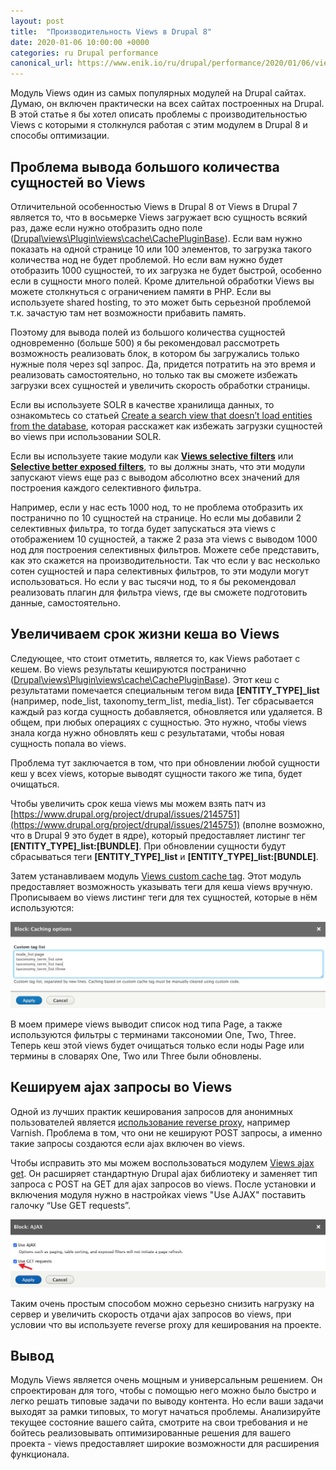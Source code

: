 ```yaml
---
layout: post
title:  "Производительность Views в Drupal 8"
date: 2020-01-06 10:00:00 +0000
categories: ru Drupal performance
canonical_url: https://www.enik.io/ru/drupal/performance/2020/01/06/views-performance.html
---
```

Модуль Views один из самых популярных модулей на Drupal сайтах. Думаю, он включен практически на всех сайтах построенных на Drupal. В этой статье я бы хотел описать проблемы с производительностью Views с которыми я столкнулся работая с этим модулем в Drupal 8 и способы оптимизации.

## Проблема вывода большого количества сущностей во Views

Отличительной особенностью Views в Drupal 8 от Views в Drupal 7 является то, что в восьмерке Views загружает всю сущность всякий раз, даже если нужно отобразить одно поле ([Drupal\views\Plugin\views\cache\CachePluginBase](https://git.drupalcode.org/project/drupal/blob/8.9.x/core/modules/views/src/Plugin/views/cache/CachePluginBase.php#L132)). Если вам нужно показать на одной странице 10 или 100 элементов, то загрузка такого количества нод не будет проблемой. Но если вам нужно будет отобразить 1000 сущностей, то их загрузка не будет быстрой, особенно если в сущности много полей. Кроме длительной обработки Views вы можете столкнуться с ограничением памяти в PHP. Если вы используете shared hosting, то это может быть серьезной проблемой т.к. зачастую там нет возможности прибавить память.

Поэтому для вывода полей из большого количества сущностей одновременно (больше 500) я бы рекомендовал рассмотреть возможность реализовать блок, в котором бы загружались только нужные поля через sql запрос. Да, придется потратить на это время  и  реализовать самостоятельно, но только так вы сможете избежать загрузки всех сущностей и увеличить скорость обработки страницы.

Если вы используете SOLR в качестве хранилища данных, то ознакомьтесь со статьей [Create a search view that doesn’t load entities from the database](https://www.drupal.org/docs/8/modules/search-api-solr/search-api-solr-howtos/create-a-search-view-that-doesnt-load), которая расскажет как избежать загрузки сущностей во views при использовании SOLR.

Если вы используете такие модули как **[Views selective filters](https://www.drupal.org/project/views_selective_filters)** или **[Selective better exposed filters](https://www.drupal.org/project/selective_better_exposed_filters)**, то вы должны знать, что эти модули запускают views еще раз с выводом абсолютно всех значений для построения каждого селективного фильтра. 

Например, если у нас есть 1000 нод, то не проблема отобразить их постранично по 10 сущностей на странице. Но если мы добавили 2 селективных фильтра, то тогда будет запускаться эта views с отображением 10 сущностей, а также 2 раза эта views c выводом 1000 нод для построения селективных фильтров. Можете себе представить, как это скажется на производительности.
Так что если у вас несколько сотен сущностей и пара селективных фильтров, то эти модули могут использоваться. Но если у вас тысячи нод, то я бы рекомендовал реализовать плагин для фильтра views, где вы сможете подготовить данные, самостоятельно.

## Увеличиваем срок жизни кеша во Views

Следующее, что стоит отметить, является то, как Views работает с кешем. Во views результаты кешируются постранично ([Drupal\views\Plugin\views\cache\CachePluginBase](https://git.drupalcode.org/project/drupal/blob/8.9.x/core/modules/views/src/Plugin/views/cache/CachePluginBase.php#L104)). Этот кеш с результатами помечается специальным тегом вида **[ENTITY_TYPE]_list** (например, node_list, taxonomy_term_list, media_list). Тег сбрасывается каждый раз когда сущность добавляется, обновляется или удаляется. В общем, при любых операциях с сущностью. Это нужно, чтобы views знала когда нужно обновлять кеш с результатами, чтобы новая сущность попала во views.

Проблема тут заключается в том, что при обновлении любой сущности кеш у всех views, которые выводят сущности такого же типа, будет очищаться.

Чтобы увеличить срок кеша views мы можем взять патч из [https://www.drupal.org/project/drupal/issues/2145751](https://www.drupal.org/project/drupal/issues/2145751) (вполне возможно, что в Drupal 9 это будет в ядре), который предоставляет листинг тег **[ENTITY_TYPE]_list:[BUNDLE]**. При обновлении сущности будут сбрасываться теги **[ENTITY_TYPE]_list** и **[ENTITY_TYPE]_list:[BUNDLE]**. 

Затем устанавливаем модуль [Views custom cache tag](https://www.drupal.org/project/views_custom_cache_tag). Этот модуль предоставляет возможность указывать теги для кеша views вручную. Прописываем во views листинг теги для тех сущностей, которые в нём используются:

![Настройка Views custom cache tag](/assets/content/2020-01-06-views-performance/custom_cache_tags.png)

В моем примере views выводит список нод типа Page, а также используются фильтры с терминами таксономии One, Two, Three. Теперь кеш этой views будет очищаться только если ноды Page или термины в словарях One, Two или Three были обновлены.

## Кешируем ajax запросы во Views

Одной из лучших практик кеширования запросов для анонимных пользователей является [использование reverse proxy](/ru/drupal/performance/2019/10/06/reverse-proxy-caching.html), например Varnish. Проблема в том, что они не кешируют POST запросы, а именно такие запросы создаются если ajax включен во views.

Чтобы исправить это мы можем воспользоваться модулем [Views ajax get](https://www.drupal.org/project/views_ajax_get). Он расширяет стандартную Drupal ajax библиотеку и заменяет тип запроса с POST на GET для ajax запросов во views. После установки и включения модуля нужно в настройках views "Use AJAX" поставить галочку “Use GET requests”.

![Настройка Views ajax get](/assets/content/2020-01-06-views-performance/views_ajax_get_settings.png)

Таким очень простым способом можно серьезно снизить нагрузку на сервер и увеличить скорость отдачи ajax запросов во views, при условии что вы используете reverse proxy для кеширования на проекте.

## Вывод
Модуль Views является очень мощным и универсальным решением. Он спроектирован для того, чтобы с помощью него можно было быстро и легко решать типовые задачи по выводу контента. Но если ваши задачи выходят за рамки типовых, то могут начаться проблемы. Анализируйте текущее состояние вашего сайта, смотрите на свои требования и не бойтесь реализовывать оптимизированные решения для вашего проекта - views предоставляет широкие возможности для расширения функционала.
